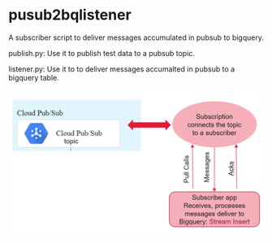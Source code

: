 # pusub2bqlistener

A subscriber script to deliver messages accumulated in pubsub to bigquery. 

publish.py: Use it to publish test data to a pubsub topic.

listener.py: Use it to to deliver messages accumalted in pubsub to a bigquery table.


![alt text](https://github.com/maryamhanifpour/pusub2bqlistener/blob/master/Listener.PNG)

